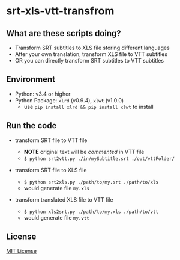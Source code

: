 # srt-xls-vtt-transfrom

## What are these scripts doing?

  - Transform SRT subtitles to XLS file storing different languages
  - After your own translation, transform XLS file to VTT subtitles
  - OR you can directly transform SRT subtitles to VTT subtitles

## Environment

  - Python: v3.4 or higher
  - Python Package: `xlrd` (v0.9.4), `xlwt` (v1.0.0)
      - use ```pip install xlrd && pip install xlwt``` to install

## Run the code

  - transform SRT file to VTT file
     - **NOTE** original text will be _commented_ in VTT file
     - ```$ python srt2vtt.py ./in/mySubtitle.srt ./out/vttFolder/```

  - transform SRT file to XLS file
      - ```$ python srt2xls.py ./path/to/my.srt ./path/to/xls```
      - would generate file ```my.xls```
  - transform translated XLS file to VTT file
      - ```$ python xls2srt.py ./path/to/my.xls ./path/to/vtt```
      - would generate file ```my.vtt```

## License

[MIT License](http://opensource.org/licenses/MIT)
